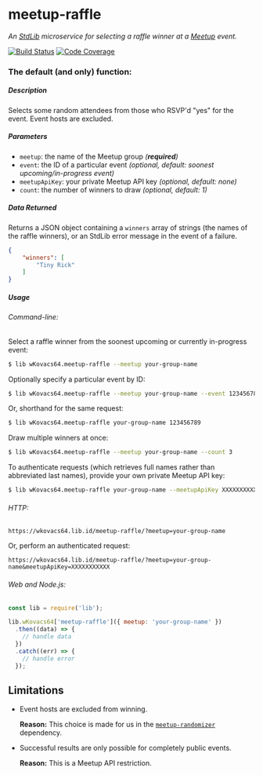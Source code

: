 # meetup-raffle

*An [StdLib][stdlib] microservice for selecting a raffle winner at a
[Meetup][meetup] event.*

[![Build Status][travis-image]][travis-url]
[![Code Coverage][coveralls-image]][coveralls-url]

### The default (and only) function:

##### Description

Selects some random attendees from those who RSVP'd "yes" for the event. Event
hosts are excluded.

##### Parameters

* `meetup`: the name of the Meetup group *(**required**)*
* `event`: the ID of a particular event *(optional, default: soonest
  upcoming/in-progress event)*
* `meetupApiKey`: your private Meetup API key *(optional, default: none)*
* `count`: the number of winners to draw *(optional, default: 1)*

##### Data Returned

Returns a JSON object containing a `winners` array of strings (the names of the
raffle winners), or an StdLib error message in the event of a failure.

```json
{
    "winners": [
        "Tiny Rick"
    ]
}
```

##### Usage

###### Command-line:

Select a raffle winner from the soonest upcoming or currently in-progress event:

```bash
$ lib wKovacs64.meetup-raffle --meetup your-group-name
```

Optionally specify a particular event by ID:

```bash
$ lib wKovacs64.meetup-raffle --meetup your-group-name --event 123456789
```

Or, shorthand for the same request:

```bash
$ lib wKovacs64.meetup-raffle your-group-name 123456789
```

Draw multiple winners at once:

```bash
$ lib wKovacs64.meetup-raffle --meetup your-group-name --count 3
```

To authenticate requests (which retrieves full names rather than abbreviated
last names), provide your own private Meetup API key:

```bash
$ lib wKovacs64.meetup-raffle your-group-name --meetupApiKey XXXXXXXXXXX
```

###### HTTP:

```http
https://wkovacs64.lib.id/meetup-raffle/?meetup=your-group-name
```

Or, perform an authenticated request:

```http
https://wkovacs64.lib.id/meetup-raffle/?meetup=your-group-name&meetupApiKey=XXXXXXXXXXX
```

###### Web and Node.js:

```js
const lib = require('lib');

lib.wKovacs64['meetup-raffle']({ meetup: 'your-group-name' })
  .then((data) => {
    // handle data
  })
  .catch((err) => {
    // handle error
  });
```

## Limitations

* Event hosts are excluded from winning.

  **Reason:** This choice is made for us in the
  [`meetup-randomizer`][meetup-randomizer] dependency.

* Successful results are only possible for completely public events.

  **Reason:** This is a Meetup API restriction.

[meetup]: https://www.meetup.com
[stdlib]: https://stdlib.com
[travis-image]: https://img.shields.io/travis/wKovacs64/meetup-raffle.svg?style=flat-square
[travis-url]: https://travis-ci.org/wKovacs64/meetup-raffle
[coveralls-image]: https://img.shields.io/coveralls/wKovacs64/meetup-raffle.svg?style=flat-square
[coveralls-url]: https://coveralls.io/github/wKovacs64/meetup-raffle
[meetup-randomizer]: https://github.com/durancristhian/meetup-randomizer
